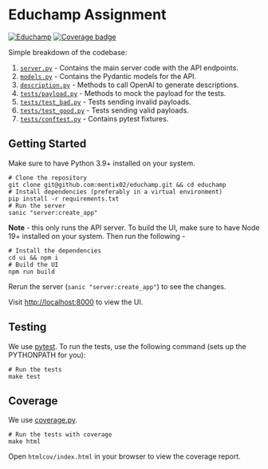 # Educhamp Assignment

[![Educhamp](https://github.com/mentix02/educhamp/actions/workflows/python-app.yml/badge.svg)](https://github.com/mentix02/educhamp/actions/workflows/python-app.yml)
[![Coverage badge](https://img.shields.io/badge/dynamic/json?color=brightgreen&label=coverage&query=%24.message&url=https%3A%2F%2Fraw.githubusercontent.com%2Fmentix02%2Feduchamp%2Fpython-coverage-comment-action-data%2Fendpoint.json)](https://htmlpreview.github.io/?https://github.com/mentix02/educhamp/blob/python-coverage-comment-action-data/htmlcov/index.html)

Simple breakdown of the codebase:

1. [`server.py`](server.py) - Contains the main server code with the API endpoints.
2. [`models.py`](models.py) - Contains the Pydantic models for the API.
3. [`description.py`](description.py) - Methods to call OpenAI to generate descriptions.
4. [`tests/payload.py`](tests/payload.py) - Methods to mock the payload for the tests.
5. [`tests/test_bad.py`](tests/test_bad.py) - Tests sending invalid payloads.
6. [`tests/test_good.py`](tests/test_good.py) - Tests sending valid payloads.
7. [`tests/conftest.py`](tests/conftest.py) - Contains pytest fixtures.

## Getting Started

Make sure to have Python 3.9+ installed on your system.

```shell
# Clone the repository
git clone git@github.com:mentix02/educhamp.git && cd educhamp
# Install dependencies (preferably in a virtual environment)
pip install -r requirements.txt
# Run the server
sanic "server:create_app"
```

**Note** - this only runs the API server. To build the UI, make sure to have Node 19+ installed on your system.
Then run the following - 

```shell
# Install the dependencies
cd ui && npm i
# Build the UI
npm run build
```

Rerun the server (`sanic "server:create_app"`) to see the changes.

Visit [http://localhost:8000](http://localhost:8000) to view the UI.

## Testing

We use [pytest](https://docs.pytest.org/en/stable/). To run the tests, use the following command (sets up the PYTHONPATH for you):

```shell
# Run the tests
make test
```

## Coverage

We use [coverage.py](https://coverage.readthedocs.io/en/7.6.4/).

```shell
# Run the tests with coverage
make html
```

Open `htmlcov/index.html` in your browser to view the coverage report.

